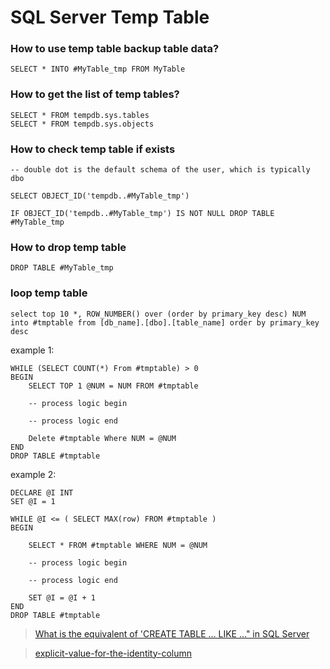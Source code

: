 # SQL Server Temp Table

### How to use temp table backup table data?

    SELECT * INTO #MyTable_tmp FROM MyTable

### How to get the list of temp tables?

    SELECT * FROM tempdb.sys.tables
    SELECT * FROM tempdb.sys.objects
    
### How to check temp table if exists

    -- double dot is the default schema of the user, which is typically dbo 

    SELECT OBJECT_ID('tempdb..#MyTable_tmp')

    IF OBJECT_ID('tempdb..#MyTable_tmp') IS NOT NULL DROP TABLE #MyTable_tmp

### How to drop temp table

    DROP TABLE #MyTable_tmp

### loop temp table

    select top 10 *, ROW_NUMBER() over (order by primary_key desc) NUM into #tmptable from [db_name].[dbo].[table_name] order by primary_key desc

example 1:

    WHILE (SELECT COUNT(*) From #tmptable) > 0
    BEGIN 
        SELECT TOP 1 @NUM = NUM FROM #tmptable

        -- process logic begin

        -- process logic end

        Delete #tmptable Where NUM = @NUM
    END
    DROP TABLE #tmptable    


example 2:

    DECLARE @I INT
    SET @I = 1
    
    WHILE @I <= ( SELECT MAX(row) FROM #tmptable ) 
    BEGIN
        
        SELECT * FROM #tmptable WHERE NUM = @NUM
                    
        -- process logic begin

        -- process logic end
                    
        SET @I = @I + 1
    END
    DROP TABLE #tmptable

> [What is the equivalent of 'CREATE TABLE … LIKE …" in SQL Server](https://stackoverflow.com/questions/616104/what-is-the-equivalent-of-create-table-like-in-sql-server)

> [explicit-value-for-the-identity-column](https://stackoverflow.com/questions/2005437/an-explicit-value-for-the-identity-column-in-table-can-only-be-specified-when-a)    